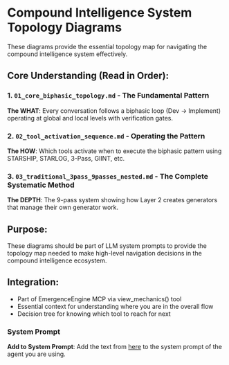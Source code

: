 # Compound Intelligence System Topology Diagrams

These diagrams provide the essential topology map for navigating the compound intelligence system effectively.

## Core Understanding (Read in Order):

### 1. `01_core_biphasic_topology.md` - The Fundamental Pattern
**The WHAT**: Every conversation follows a biphasic loop (Dev → Implement) operating at global and local levels with verification gates.

### 2. `02_tool_activation_sequence.md` - Operating the Pattern  
**The HOW**: Which tools activate when to execute the biphasic pattern using STARSHIP, STARLOG, 3-Pass, GIINT, etc.

### 3. `03_traditional_3pass_9passes_nested.md` - The Complete Systematic Method
**The DEPTH**: The 9-pass system showing how Layer 2 creates generators that manage their own generator work.

## Purpose:
These diagrams should be part of LLM system prompts to provide the topology map needed to make high-level navigation decisions in the compound intelligence ecosystem.

## Integration:
- Part of EmergenceEngine MCP via view_mechanics() tool
- Essential context for understanding where you are in the overall flow
- Decision tree for knowing which tool to reach for next

### System Prompt
**Add to System Prompt**: Add the text from [here](https://github.com/sancovp/emergence-engine/blob/master/emergence_engine/3_pass_autonomous_research_system_v01/diagrams/00_complete_system_topology.md) to the system prompt of the agent you are using.
